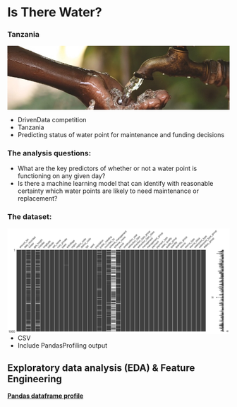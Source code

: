 # Is There Water?
### Tanzania
<div>
<P ALIGN=CENTER><img src="images/watertap.jpg" style="display: block; margin-left: auto; margin-right: auto;"  width="900"/></P></div>

* DrivenData competition
* Tanzania
* Predicting status of water point for maintenance and funding decisions


### The analysis questions:
* What are the key predictors of whether or not a water point is functioning on any given day?
* Is there a machine learning model that can identify with reasonable certainty which water points are likely to need maintenance or replacement?

### The dataset:
<p>
<img align="right" src="images/raw_msno_matrix.png" width="700">
</p>

* CSV
* Include PandasProfiling output


## **Exploratory data analysis (EDA) & Feature Engineering**

[**Pandas dataframe profile**](http://htmlpreview.github.io/?https://github.com/mstyslinger/is_there_water_tz/blob/master/pandas_profile_reports/pfr_cleaned.html) 

